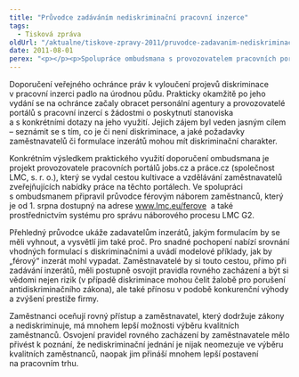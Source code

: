 ```yaml
---
title: "Průvodce zadáváním nediskriminační pracovní inzerce"
tags:
  - Tisková zpráva
oldUrl: "/aktualne/tiskove-zpravy-2011/pruvodce-zadavanim-nediskriminacni-pracovni-inzerce"
date: 2011-08-01
perex: "<p></p><p>Spolupráce ombudsmana s provozovatelem pracovních portálů jobs.cz a prace.cz přináší zaměstnavatelům pomůcku pro zadávání náborových inzerátů, které nediskriminují a naopak jim mohou přivést nové kvalitní zaměstnance.</p>"
---
```


<!-- imported from the old website -->

<p>Doporučení veřejného ochránce práv k vyloučení projevů diskriminace v pracovní inzerci padlo na úrodnou půdu. Prakticky okamžitě po jeho vydání se na ochránce začaly obracet personální agentury a provozovatelé portálů s pracovní inzercí s žádostmi o poskytnutí stanoviska a s konkrétními dotazy na jeho využití. Jejich zájem byl veden jasným cílem – seznámit se s tím, co je či není diskriminace, a jaké požadavky zaměstnavatelů či formulace inzerátů mohou mít diskriminační charakter.</p><p>Konkrétním výsledkem praktického využití doporučení ombudsmana je projekt provozovatele pracovních portálů jobs.cz a práce.cz (společnost LMC, s. r. o.), který se vydal cestou kultivace a vzdělávání zaměstnavatelů zveřejňujících nabídky práce na těchto portálech. Ve spolupráci s ombudsmanem připravil průvodce férovým náborem zaměstnanců, který je od 1. srpna dostupný na adrese <a title="Otevření do nového okna" href="http://www.lmc.eu/ferove" target="_blank">www.lmc.eu/ferove</a> <img alt="" src="https://www.ochrance.cz/typo3/ext/od_linkdesc/icons/external.gif" class="od_linkdesc_icon_external" /> a také prostřednictvím systému pro správu náborového procesu LMC G2.</p><p>Přehledný průvodce ukáže zadavatelům inzerátů, jakým formulacím by se měli vyhnout, a vysvětlí jim také proč. Pro snadné pochopení nabízí srovnání vhodných formulací s diskriminačními a uvádí modelové příklady, jak by „férový“ inzerát mohl vypadat. Zaměstnavatelé by si touto cestou, přímo při zadávání inzerátů, měli postupně osvojit pravidla rovného zacházení a být si vědomi nejen rizik (v případě diskriminace mohou čelit žalobě pro porušení antidiskriminačního zákona), ale také přínosu v podobě konkurenční výhody a zvýšení prestiže firmy. </p>Zaměstnanci oceňují rovný přístup a zaměstnavatel, který dodržuje zákony a nediskriminuje, má mnohem lepší možnosti výběru kvalitních zaměstnanců. Osvojení pravidel rovného zacházení by zaměstnavatele mělo přivést k poznání, že nediskriminační jednání je nijak neomezuje ve výběru kvalitních zaměstnanců, naopak jim přináší mnohem lepší postavení na pracovním trhu.
